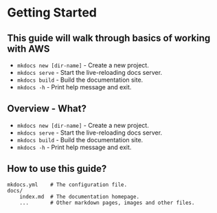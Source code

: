 # Getting Started

## This guide will walk through basics of working with AWS

* `mkdocs new [dir-name]` - Create a new project.
* `mkdocs serve` - Start the live-reloading docs server.
* `mkdocs build` - Build the documentation site.
* `mkdocs -h` - Print help message and exit.

## Overview - What?

* `mkdocs new [dir-name]` - Create a new project.
* `mkdocs serve` - Start the live-reloading docs server.
* `mkdocs build` - Build the documentation site.
* `mkdocs -h` - Print help message and exit.

## How to use this guide?

    mkdocs.yml    # The configuration file.
    docs/
        index.md  # The documentation homepage.
        ...       # Other markdown pages, images and other files.
